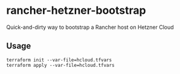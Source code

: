 # rancher-hetzner-bootstrap
Quick-and-dirty way to bootstrap a Rancher host on Hetzner Cloud

## Usage

	terraform init --var-file=hcloud.tfvars
	terraform apply --var-file=hcloud.tfvars
